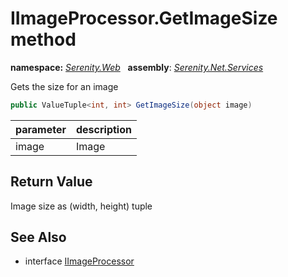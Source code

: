 # IImageProcessor.GetImageSize method
**namespace:** *[Serenity.Web](../../README.md#serenity.web-namespace)*   **assembly**: *[Serenity.Net.Services](../../README.md)*

Gets the size for an image

```csharp
public ValueTuple<int, int> GetImageSize(object image)
```

| parameter | description |
| --- | --- |
| image | Image |

## Return Value

Image size as (width, height) tuple

## See Also

* interface [IImageProcessor](../IImageProcessor.md)
